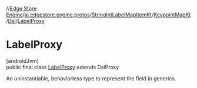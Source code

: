 //[Edge Store Engine](../../../../../../index.md)/[ai.edgestore.engine.protos](../../../../index.md)/[StringIntLabelMapItemKt](../../../index.md)/[KeypointMapKt](../../index.md)/[Dsl](../index.md)/[LabelProxy](index.md)

# LabelProxy

[androidJvm]\
public final class [LabelProxy](index.md) extends DslProxy

An uninstantiable, behaviorless type to represent the field in generics.
